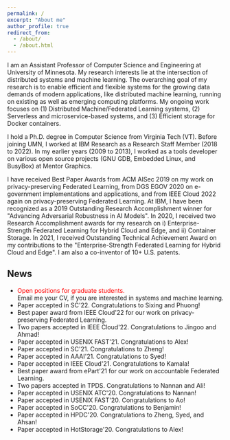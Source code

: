 ```yaml
---
permalink: /
excerpt: "About me"
author_profile: true
redirect_from: 
  - /about/
  - /about.html
---
```

I am an Assistant Professor of Computer Science and Engineering at University of Minnesota. My
research interests lie at the intersection of distributed systems and machine
learning. The overarching goal of my research is to enable efficient and flexible systems
for the growing data demands of modern applications, like distributed machine
learning, running on existing as well as emerging computing platforms. My
ongoing work focuses on (1) Distributed Machine/Federated Learning systems, (2)
Serverless and microservice-based systems, and (3) Efficient storage for Docker
containers.

I hold a Ph.D. degree in Computer Science from
Virginia Tech (VT). Before joining UMN, I worked at IBM Research as a Research Staff Member (2018 to 2022).
In my earlier years (2009 to 2013), I worked as a tools
developer on various open source projects (GNU GDB, Embedded Linux, and
BusyBox) at Mentor Graphics.

I have received Best Paper Awards from ACM AISec 2019 on my work on privacy-preserving
Federated Learning, from DGS EGOV 2020 on e-government implementations
and applications, and from IEEE Cloud 2022 again on privacy-preserving Federated Learning.
At IBM, I have been recognized as a 2019 Outstanding
Research Accomplishment winner for "Advancing Adversarial Robustness in AI
Models". In 2020, I received two Research Accomplishment awards for my research
on i) Enterprise-Strength Federated Learning for Hybrid Cloud and Edge, and ii)
Container Storage. In 2021, I received Outstanding Technical Achievement Award on my contributions to the
"Enterprise-Strength Federated Learning for Hybrid Cloud and Edge". I am also a
co-inventor of 10+ U.S. patents.
## News
* <span style="color:red">Open positions for graduate students.</span><br>
Email me your CV, if you are interested in systems and machine learning.
* Paper accepted in SC'22. Congratulations to Sixing and Phuong!
* Best paper award from IEEE Cloud'22 for our work on privacy-preserving Federated Learning.
* Two papers accepted in IEEE Cloud'22. Congratulations to Jingoo and Ahmad!
* Paper accepted in USENIX FAST'21. Congratulations to Alex!
* Paper accepted in SC'21. Congratulations to Zheng!
* Paper accepted in AAAI'21. Congratulations to Syed!
* Paper accepted in IEEE Cloud'21. Congratulations to Kamala!
* Best paper award from ePart'21 for our work on accountable Federated Learning.
* Two papers accepted in TPDS. Congratulations to Nannan and Ali!
* Paper accepted in USENIX ATC'20. Congratulations to Nannan!
* Paper accepted in USENIX FAST'20. Congratulations to Ao!
* Paper accepted in SoCC'20. Congratulations to Benjamin!
* Paper accepted in HPDC'20. Congratulations to Zheng, Syed, and Ahsan!
* Paper accepted in HotStorage'20. Congratulations to Alex!
  

  
